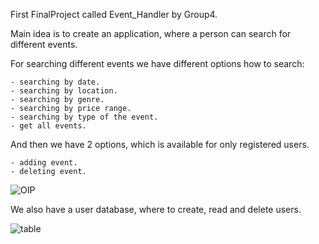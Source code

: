 First FinalProject called Event_Handler by Group4.

Main idea is to create an application, where a person can search for different events.

For searching different events we have different options how to search:

    - searching by date.
    - searching by location.
    - searching by genre.
    - searching by price range.
    - searching by type of the event.
    - get all events.
And then we have 2 options, which is available for only registered users.

    - adding event.
    - deleting event.
    
    
   ![OIP](https://github.com/kadikristel3/JavaRemoteEE26_Group4_FinalProject/assets/125499492/3fc9985e-b009-4d1d-be49-6c917a837297)

We also have a user database, where to create, read and delete users.



![table](https://github.com/kadikristel3/JavaRemoteEE26_Group4_FinalProject/assets/125499492/442286f5-6948-4227-8486-ac9a688b6b42)
